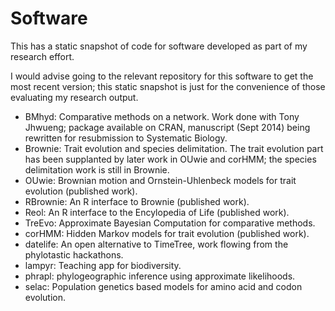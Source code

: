 Software
============

This has a static snapshot of code for software developed as part of my research effort.

I would advise going to the relevant repository for this software to get the most recent version; this static snapshot is just for the convenience of those evaluating my research output.

* BMhyd: Comparative methods on a network. Work done with Tony Jhwueng; package available on CRAN, manuscript (Sept 2014) being rewritten for resubmission to Systematic Biology.
* Brownie: Trait evolution and species delimitation. The trait evolution part has been supplanted by later work in OUwie and corHMM; the species delimitation work is still in Brownie.
* OUwie: Brownian motion and Ornstein-Uhlenbeck models for trait evolution (published work).
* RBrownie: An R interface to Brownie (published work).
* Reol: An R interface to the Encylopedia of Life (published work).
* TreEvo: Approximate Bayesian Computation for comparative methods.
* corHMM: Hidden Markov models for trait evolution (published work).
* datelife: An open alternative to TimeTree, work flowing from the phylotastic hackathons.
* lampyr: Teaching app for biodiversity.
* phrapl: phylogeographic inference using approximate likelihoods.
* selac: Population genetics based models for amino acid and codon evolution. 
